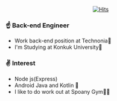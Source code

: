 <div align=center>

[![Hits](https://hits.seeyoufarm.com/api/count/incr/badge.svg?url=https%3A%2F%2Fgithub.com%2FWooSangGyu)](https://hits.seeyoufarm.com) 

</div>

### ☝️ Back-end Engineer
- Work back-end position at Technonia🏢
- I'm Studying at Konkuk University🏤

### ✌️ Interest
- Node js(Express)
- Android Java and Kotlin 👀
- I like to do work out at Spoany Gym💪🏻
